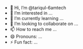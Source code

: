 - 👋 Hi, I’m @tariqul-6amtech
- 👀 I’m interested in ...
- 🌱 I’m currently learning ...
- 💞️ I’m looking to collaborate on ...
- 📫 How to reach me ...
- 😄 Pronouns: ...
- ⚡ Fun fact: ...

<!---
tariqul-6amtech/tariqul-6amtech is a ✨ special ✨ repository because its `README.md` (this file) appears on your GitHub profile.
You can click the Preview link to take a look at your changes.
--->
